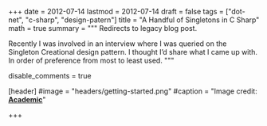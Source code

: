 +++
date = 2012-07-14
lastmod = 2012-07-14
draft = false
tags = ["dot-net", "c-sharp", "design-patern"]
title = "A Handful of Singletons in C Sharp"
math = true
summary = """
Redirects to legacy blog post.

Recently I was involved in an interview where I was queried on the Singleton Creational design pattern. I thought I’d share what I came up with. In order of preference from most to least used.
"""

disable_comments = true

[header]
#image = "headers/getting-started.png"
#caption = "Image credit: [**Academic**](https://github.com/gcushen/hugo-academic/)"

+++

<html>
  <head>
    <title>A Handful of Singletons in C#</title>
    <link rel="canonical" href="https://binarymist.wordpress.com/2012/07/14/a-handful-of-singletons-in-c/"/>
    <meta http-equiv="content-type" content="text/html; charset=utf-8"/>
    <meta http-equiv="refresh" content="2; url=https://binarymist.wordpress.com/2012/07/14/a-handful-of-singletons-in-c/"/>
  </head>
</html>
